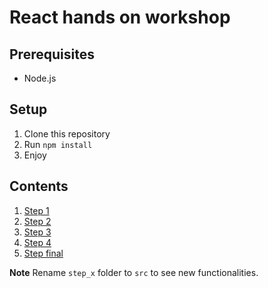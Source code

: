 # React hands on workshop

## Prerequisites

- Node.js

## Setup

1. Clone this repository
2. Run `npm install`
3. Enjoy

## Contents

1. [Step 1](src/README.md)
2. [Step 2](step_2/README.md)
3. [Step 3](step_3/README.md)
4. [Step 4](step_4/README.md)
5. [Step final](step_final/README.md)

**Note** Rename `step_x` folder to `src` to see new functionalities.
